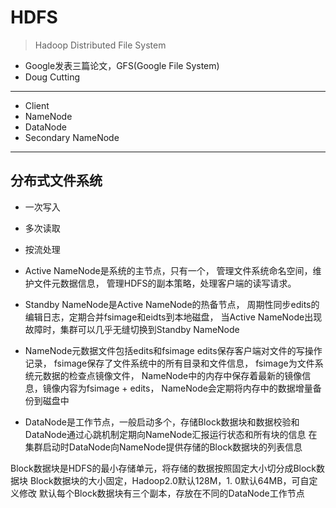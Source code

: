 # HDFS
> Hadoop Distributed File System

- Google发表三篇论文，GFS(Google File System)
- Doug Cutting

---

- Client
- NameNode
- DataNode
- Secondary NameNode

---
## 分布式文件系统
- 一次写入
- 多次读取
- 按流处理




- Active NameNode是系统的主节点，只有一个，
管理文件系统命名空间，维护文件元数据信息，
管理HDFS的副本策略，处理客户端的读写请求。


- Standby NameNode是Active NameNode的热备节点，
周期性同步edits的编辑日志，定期合并fsimage和eidts到本地磁盘，
当Active NameNode出现故障时，集群可以几乎无缝切换到Standby NameNode




- NameNode元数据文件包括edits和fsimage
edits保存客户端对文件的写操作记录，
fsimage保存了文件系统中的所有目录和文件信息，
fsimage为文件系统元数据的检查点镜像文件，
NameNode中的内存中保存着最新的镜像信息，镜像内容为fsimage + edits，
NameNode会定期将内存中的数据增量备份到磁盘中








- DataNode是工作节点，一般启动多个，存储Block数据块和数据校验和
DataNode通过心跳机制定期向NameNode汇报运行状态和所有块的信息
在集群启动时DataNode向NameNode提供存储的Block数据块的列表信息

Block数据块是HDFS的最小存储单元，将存储的数据按照固定大小切分成Block数据块
Block数据块的大小固定，Hadoop2.0默认128M，1. 0默认64MB，可自定义修改
默认每个Block数据块有三个副本，存放在不同的DataNode工作节点
